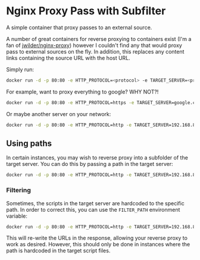 # Nginx Proxy Pass with Subfilter

A simple container that proxy passes to an external source.

A number of great containers for reverse proxying to containers exist (I'm a fan of [jwilder/nginx-proxy](https://github.com/jwilder/nginx-proxy)) however I couldn't find any that would proxy pass to external sources on the fly. In addition, this replaces any content links containing the source URL with the host URL.

Simply run:

```bash
docker run -d -p 80:80 -e HTTP_PROTOCOL=<protocol> -e TARGET_SERVER=<proxy location> maxpearl/nginx-proxy-pass
```

For example, want to proxy everything to google? WHY NOT?!

```bash
docker run -d -p 80:80 -e HTTP_PROTOCOL=https -e TARGET_SERVER=google.com maxpearl/nginx-proxy-pass
```

Or maybe another server on your network:

```bash
docker run -d -p 80:80 -e HTTP_PROTOCOL=http -e TARGET_SERVER=192.168.8.15:8080 maxpearl/nginx-proxy-pass
```

## Using paths

In certain instances, you may wish to reverse proxy into a subfolder of the target server. You can do this by passing a path in the target server:

```bash
docker run -d -p 80:80 -e HTTP_PROTOCOL=http -e TARGET_SERVER=192.168.8.15:8080/path guysoft/nginx-proxy-pass
```

### Filtering

Sometimes, the scripts in the target server are hardcoded to the specific path. In order to correct this, you can use the ```FILTER_PATH``` environment variable:

```bash
docker run -d -p 80:80 -e HTTP_PROTOCOL=http -e TARGET_SERVER=192.168.8.15:8080/path -e FILTER_PATH=1 guysoft/nginx-proxy-pass
```

This will re-write the URLs in the response, allowing your reverse proxy to work as desired. However, this should only be done in instances where the path is hardcoded in the target script files.